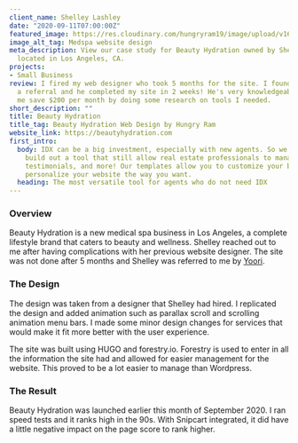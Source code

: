```yaml
---
client_name: Shelley Lashley
date: "2020-09-11T07:00:00Z"
featured_image: https://res.cloudinary.com/hungryram19/image/upload/v1628098152/hungryram/beautyhydration_w9zzng.jpg
image_alt_tag: Medspa website design
meta_description: View our case study for Beauty Hydration owned by Shelley Lashley,
  located in Los Angeles, CA.
projects:
- Small Business
review: I fired my web designer who took 5 months for the site. I found Ram through
  a referral and he completed my site in 2 weeks! He's very knowledgeable and helped
  me save $200 per month by doing some research on tools I needed.
short_description: ""
title: Beauty Hydration
title_tag: Beauty Hydration Web Design by Hungry Ram
website_link: https://beautyhydration.com
first_intro:
  body: IDX can be a big investment, especially with new agents. So we decided to
    build out a tool that still allow real estate professionals to manage their listings,
    testimonials, and more! Our templates allow you to customize your branding and
    personalize your website the way you want.
  heading: The most versatile tool for agents who do not need IDX
---
```

### Overview

Beauty Hydration is a new medical spa business in Los Angeles, a complete lifestyle brand that caters to beauty and wellness. Shelley reached out to me after having complications with her previous website designer. The site was not done after 5 months and Shelley was referred to me by [Yoori](https://www.hungryram.com/portfolio/yoori-park-luxury-estates/).

### The Design

The design was taken from a designer that Shelley had hired. I replicated the design and added animation such as parallax scroll and scrolling animation menu bars. I made some minor design changes for services that would make it fit more better with the user experience.

The site was built using HUGO and forestry.io. Forestry is used to enter in all the information the site had and allowed for easier management for the website. This proved to be a lot easier to manage than Wordpress.

### The Result

Beauty Hydration was launched earlier this month of September 2020. I ran speed tests and it ranks high in the 90s. With Snipcart integrated, it did have a little negative impact on the page score to rank higher.